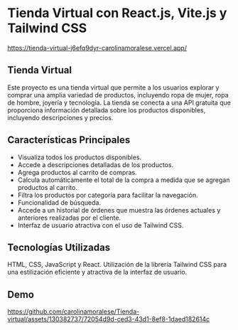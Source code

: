 # Tienda Virtual con React.js, Vite.js y Tailwind CSS
https://tienda-virtual-j6efq9dyr-carolinamoralese.vercel.app/


## Tienda Virtual
Este proyecto es una tienda virtual que permite a los usuarios explorar y comprar una amplia variedad de productos, incluyendo ropa de mujer, ropa de hombre, joyería y tecnología. La tienda se conecta a una API gratuita que proporciona información detallada sobre los productos disponibles, incluyendo descripciones y precios.

## Características Principales
- Visualiza todos los productos disponibles.
- Accede a descripciones detalladas de los productos.
- Agrega productos al carrito de compras.
- Calcula automáticamente el total de la compra a medida que se agregan productos al carrito.
- Filtra los productos por categoría para facilitar la navegación.
- Funcionalidad de búsqueda.
- Accede a un historial de órdenes que muestra las órdenes actuales y anteriores realizadas por el cliente.
- Interfaz de usuario atractiva con el uso de Tailwind CSS.

## Tecnologías Utilizadas
HTML, CSS, JavaScript y React.
Utilización de la librería Tailwind CSS para una estilización eficiente y atractiva de la interfaz de usuario.

## Demo

https://github.com/carolinamoralese/Tienda-virtual/assets/130382737/72054d9d-ced3-43d1-8ef8-1daed182614c



